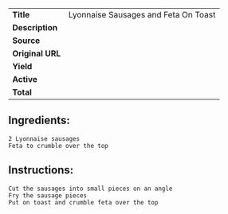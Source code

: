 | | |
| ----------- | ----------- |
| **Title** | Lyonnaise Sausages and Feta On Toast |
| **Description** |  |
| **Source** |  |
| **Original URL** |  |
| **Yield** |  |
| **Active** |  |
| **Total** |  |
## Ingredients:
	2 Lyonnaise sausages
	Feta to crumble over the top

## Instructions:
	Cut the sausages into small pieces on an angle
	Fry the sausage pieces
	Put on toast and crumble feta over the top

